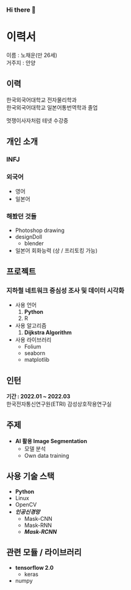 ### Hi there 👋

# 이력서
이름 : 노채운(만 26세)  
거주지 : 안양

## 이력
한국외국어대학교 전자물리학과  
한국외국어대학교 일본어통번역학과 졸업

멋쟁이사자처럼 테넷 수강중

## 개인 소개
### INFJ

### 외국어
- 영어
- 일본어

### 해봤던 것들
- Photoshop drawing
- designDoll
    - blender
- 일본어 회화능력 (상 / 프리토킹 가능)

## 프로젝트

### 지하철 네트워크 중심성 조사 및 데이터 시각화
- 사용 언어
    1. **Python**
    2. R
- 사용 알고리즘
    1. **Dijkstra Algorithm**
- 사용 라이브러리
    - Folium
    - seaborn
    - matplotlib

## 인턴

**기간 : 2022.01 ~ 2022.03**  
한국전자통신연구원(ETRI) 감성상호작용연구실  

## 주제
- **AI 활용 Image Segmentation**
    - 모델 분석
    - Own data training

## 사용 기술 스택
- **Python**
- Linux
- OpenCV
- ***인공신경망***
    - Mask-CNN
    - Mask-RNN
    - ***Mask-RCNN***

## 관련 모듈 / 라이브러리
- **tensorflow 2.0**
    - keras
- numpy


<!--
**minebean0502/minebean0502** is a ✨ _special_ ✨ repository because its `README.md` (this file) appears on your GitHub profile.

Here are some ideas to get you started:

- 🔭 I’m currently working on ...
- 🌱 I’m currently learning ...
- 👯 I’m looking to collaborate on ...
- 🤔 I’m looking for help with ...
- 💬 Ask me about ...
- 📫 How to reach me: ...
- 😄 Pronouns: ...
- ⚡ Fun fact: ...
-->
